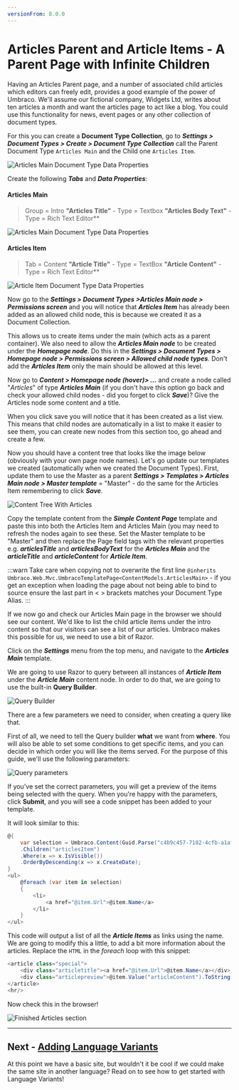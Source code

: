 ```yaml
---
versionFrom: 8.0.0
---
```


# Articles Parent and Article Items - A Parent Page with Infinite Children

Having an Articles Parent page, and a number of associated child articles which editors can freely edit, provides a good example of the power of Umbraco. We'll assume our fictional company, Widgets Ltd, writes about ten articles a month and want the articles page to act like a blog. You could use this functionality for news, event pages or any other collection of document types.

For this you can create a **Document Type Collection**, go to **_Settings > Document Types > Create > Document Type Collection_** call the Parent Document Type `Articles Main` and the Child one `Articles Item`.

![Articles Main Document Type Data Properties](images/figure-38a-articles-main-v8.png)

Create the following **_Tabs_** and **_Data Properties_**:

#### Articles Main

>Group = Intro
>**"Articles Title"** - Type = Textbox
>**"Articles Body Text"** - Type = Rich Text Editor**

![Articles Main Document Type Data Properties](images/figure-38-articles-main-v8.png)

#### Articles Item
>Tab = Content
>**"Article Title"** - Type = TextBox
>**"Article Content"** - Type = Rich Text Editor**

![Article Item Document Type Data Properties](images/figure-39-articles-item-v8.png)

Now go to the **_Settings > Document Types >Articles Main node > Permissions screen_** and you will notice that **_Articles Item_** has already been added as an allowed child node, this is because we created it as a Document Collection.

This allows us to create items under the main (which acts as a parent container). We also need to allow the **_Articles Main node_** to be created under the **_Homepage node_**. Do this in the **_Settings > Document Types > Homepage node > Permissions screen >  Allowed child node types_**. Don't add the **_Articles Item_** only the main should be allowed at this level.

Now go to **_Content > Homepage node (hover)> ..._** and create a node called "_Articles_" of type **_Articles Main_** (if you don't have this option go back and check your allowed child nodes - did you forget to click **_Save_**)?  Give the Articles node some content and a title.

When you click save you will notice that it has been created as a list view. This means that child nodes are automatically in a list to make it easier to see them, you can create new nodes from this section too, go ahead and create a few.

Now you should have a content tree that looks like the image below (obviously with your own page node names).  Let's go update our templates we created (automatically when we created the Document Types). First, update them to use the Master as a parent **_Settings > Templates > Articles Main node > Master template_** = "Master" - do the same for the Articles Item remembering to click **_Save_**.

![Content Tree With Articles](images/figure-40-articles-created-v8.png)

<!-- vale valeStyle.Hyperbolic = NO -->

Copy the template content from the **_Simple Content Page_**  template and paste this into both the Articles Item and Articles Main (you may need to refresh the nodes again to see these. Set the Master template to be "Master" and then replace the Page field tags with the relevant  properties e.g. **_articlesTitle_** and **_articlesBodyText_** for the **_Articles Main_** and the **_articleTitle_** and **_articleContent_** for **_Article Item_**.

<!-- vale valeStyle.Hyperbolic = YES -->

:::warn
Take care when copying not to overwrite the first line `@inherits Umbraco.Web.Mvc.UmbracoTemplatePage<ContentModels.ArticlesMain>` - if you get an exception when loading the page about not being able to bind to source ensure the last part in < > brackets matches your Document Type Alias.
:::

If we now go and check our Articles Main page in the browser we should see our content. We'd like to list the child article items under the intro content so that our visitors can see a list of our articles. Umbraco makes this possible for us, we need to use a bit of Razor.

Click on the **_Settings_** menu from the top menu, and navigate to the **_Articles Main_** template.

We are going to use Razor to query between all instances of **_Article Item_** under the **_Article Main_** content node. In order to do that, we are going to use the built-in **Query Builder**.

![Query Builder](images/query-builder.png)

There are a few parameters we need to consider, when creating a query like that.

First of all, we need to tell the Query builder **what** we want from **where**. You will also be able to set some conditions to get specific items, and you can decide in which order you will like the items served. For the purpose of this guide, we'll use the following parameters:

![Query parameters](images/query-parameters.png)

If you've set the correct parameters, you will get a preview of the items being selected with the query. When you're happy with the parameters, click **Submit**, and you will see a code snippet has been added to your template.

It will look similar to this:

```csharp
@{
    var selection = Umbraco.Content(Guid.Parse("c4b9c457-7182-4cfb-a1af-f0211d67ea51"))
    .Children("articlesItem")
    .Where(x => x.IsVisible())
    .OrderByDescending(x => x.CreateDate);
}
<ul>
    @foreach (var item in selection)
    {
        <li>
            <a href="@item.Url">@item.Name</a>
        </li>
    }
</ul>
```

This code will output a list of all the **_Article Items_** as links using the name. We are going to modify this a little, to add a bit more information about the articles. Replace the `HTML` in the *foreach* loop with this snippet:

```csharp
<article class="special">
    <div class="articletitle"><a href="@item.Url">@item.Name</a></div>
    <div class="articlepreview">@item.Value("articleContent").ToString().Truncate(100) <a href="@item.Url">Read More..</a></div>
</article>
<hr/>
```

Now check this in the browser!

![Finished Articles section](images/article-main-frontend.png)

---
## Next - [Adding Language Variants](../Adding-Language-Variants.md)
At this point we have a basic site, but wouldn't it be cool if we could make the same site in another language? Read on to see how to get started with Language Variants!
